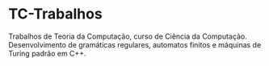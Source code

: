 # TC-Trabalhos
Trabalhos de Teoria da Computação, curso de Ciência da Computação. Desenvolvimento de gramáticas regulares, automatos finitos e máquinas de Turing padrão em C++.
